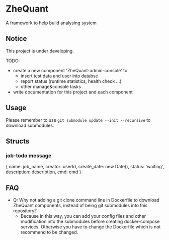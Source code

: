 # ZheQuant
A framework to help build analysing system

## Notice
This project is under developing.

TODO:
- create a new component 'ZheQuant-admin-console' to
    - insert test data and user into databse
    - report status (runtime statistics, health check ...)
    - other manage&console tasks
- write documentation for this project and each component

## Usage
Please remember to use `git submodule update --init --recursive` to download submodules.

## Structs
### job-todo message
{
    name: job_name,
    creator: userId,
    create_date: new Date(),
    status: 'waiting',
    description: description,
    cmd: cmd
}

## FAQ
- Q: Why not adding a git clone command line in Dockerfile to download ZheQuant components, instead of being git submodules into this repository?
    - Because in this way, you can add your config files and other modification into the submodules before creating docker-compose services. Otherwise you have to change the Dockerfile which is not recommend to be changed.
